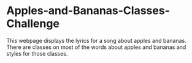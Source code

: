 # Apples-and-Bananas-Classes-Challenge
This webpage displays the lyrics for a song about apples and bananas. There are classes on most of the words about apples and bananas and styles for those classes. 
